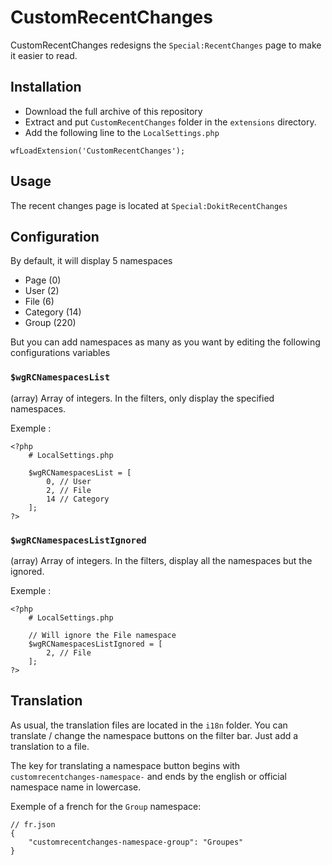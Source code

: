 # CustomRecentChanges

CustomRecentChanges redesigns the ``Special:RecentChanges`` page to make it easier to read.

## Installation

* Download the full archive of this repository
* Extract and put ``CustomRecentChanges`` folder in the ``extensions`` directory.
* Add the following line to the ``LocalSettings.php``
```
wfLoadExtension('CustomRecentChanges');
```

## Usage
The recent changes page is located at ``Special:DokitRecentChanges``

## Configuration

By default, it will display 5 namespaces

* Page (0)
* User (2)
* File (6)
* Category (14)
* Group (220)

But you can add namespaces as many as you want by editing the following configurations variables

### ``$wgRCNamespacesList`` 
(array) Array of integers. In the filters, only display the specified namespaces.

Exemple :
```
<?php
    # LocalSettings.php 
    
    $wgRCNamespacesList = [
        0, // User
        2, // File
        14 // Category
    ];
?>
```

### ``$wgRCNamespacesListIgnored`` 
(array) Array of integers. In the filters, display all the namespaces but the ignored.

Exemple :
```
<?php
    # LocalSettings.php 
    
    // Will ignore the File namespace
    $wgRCNamespacesListIgnored = [
        2, // File
    ];
?>
```

## Translation

As usual, the translation files are located in the ``i18n`` folder. You can translate / change the namespace buttons on the filter bar. Just add a translation to a file. 

The key for translating a namespace button begins with ``customrecentchanges-namespace-`` and ends by the english or official namespace name in lowercase.

Exemple of a french  for the ``Group`` namespace: 
```
// fr.json
{
    "customrecentchanges-namespace-group": "Groupes"
}
```
